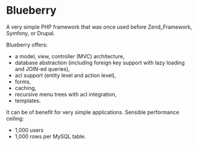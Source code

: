 Blueberry
=========

A very simple PHP framework that was once used before Zend_Framework, Symfony, or Drupal.

Blueberry offers:

- a model, view, controller (MVC) architecture,
- database abstraction (including foreign key support with lazy loading and JOIN-ed queries),
- acl support (entity level and action level),
- forms,
- caching,
- recursive menu trees with acl integration,
- templates.

It can be of benefit for very simple applications. Sensible performance ceiling:

- 1,000 users
- 1,000 rows per MySQL table.

